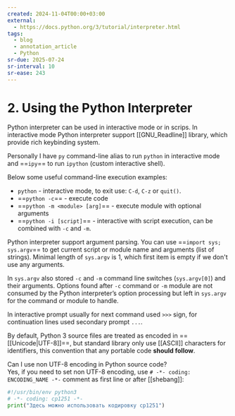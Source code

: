 ```yaml
---
created: 2024-11-04T00:00+03:00
external:
  - https://docs.python.org/3/tutorial/interpreter.html
tags:
  - blog
  - annotation_article
  - Python
sr-due: 2025-07-24
sr-interval: 10
sr-ease: 243
---
```


# 2. Using the Python Interpreter

Python interpreter can be used in interactive mode or in scrips. In interactive mode Python interpreter support [[GNU_Readline]] library, which provide rich keybinding system.

Personally I have `py` command-line alias to run `python` in interactive mode and ==`ipy`== to run `ipython` (custom interactive shell).

Below some useful command-line execution examples:
- `python` - interactive mode, to exit use: `C-d`, `C-z` or `quit()`.
- ==`python -c`== - execute code
- ==`python -m <module> [arg]`== - execute module with optional arguments
- ==`python -i [script]`== - interactive with script execution, can be combined with `-c` and `-m`.

Python interpreter support argument parsing. You can use ==`import sys; sys.argv`== to get current script or module name and arguments (list of strings). Minimal length of `sys.argv` is 1, which first item is empty if we don't use any arguments.

In `sys.argv` also stored `-c` and `-m` command line switches (`sys.argv[0]`) and their arguments. Options found after `-c` command or `-m` module are not consumed by the Python interpreter’s option processing but left in `sys.argv` for the command or module to handle.

In interactive prompt usually for next command used `>>>` sign, for continuation lines used secondary prompt `...`.

By default, Python 3 source files are treated as encoded in ==[[Unicode|UTF-8]]==, but standard library only use [[ASCII]] characters for identifiers, this convention that any portable code **should follow**.

Can I use non UTF-8 encoding in Python source code?
<br class="f">
Yes, if you need to set non UTF-8 encoding, use `# -*- coding: ENCODING_NAME
-*-` comment as first line or after [[shebang]]:
```python
#!/usr/bin/env python3
# -*- coding: cp1251 -*-
print("Здесь можно использовать кодировку cp1251")
```